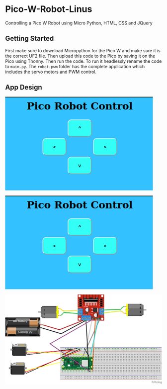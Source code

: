 # Pico-W-Robot-Linus
Controlling a Pico W Robot using Micro Python, HTML, CSS and JQuery

## Getting Started

First make sure to download Micropython for the Pico W and make sure it is the correct UF2 file. Then upload this code to the Pico by saving it on the Pico using Thonny. Then run the code. To run it headlessly rename the code to `main.py`. The `robot-pwm` folder has the complete application which includes the servo motors and PWM control.

## App Design

![App](https://github.com/sentairanger/Pico-W-Robot-Linus/blob/main/wifi-robot-pico.png)

![Final](https://github.com/sentairanger/Pico-W-Robot-Linus/blob/main/wifi-robot-pico.png)

![fritzing](https://github.com/sentairanger/Pico-W-Robot-Linus/blob/main/pico-w-robot_bb.png)
